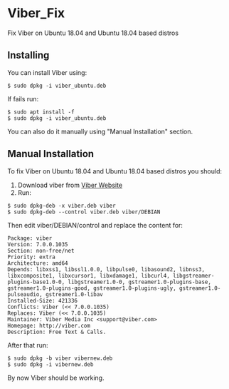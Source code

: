 # Viber_Fix
Fix Viber on Ubuntu 18.04 and Ubuntu 18.04 based distros

## Installing

You can install Viber using:
```
$ sudo dpkg -i viber_ubuntu.deb
```
If fails run:
```
$ sudo apt install -f
$ sudo dpkg -i viber_ubuntu.deb
```
You can also do it manually using "Manual Installation" section.
## Manual Installation

To fix Viber on Ubuntu 18.04 and Ubuntu 18.04 based distros you should:

1. Download viber from [Viber Website](https://www.viber.com/download/)
2. Run:

```
$ sudo dpkg-deb -x viber.deb viber
$ sudo dpkg-deb --control viber.deb viber/DEBIAN
```
Then edit viber/DEBIAN/control and replace the content for:
```
Package: viber
Version: 7.0.0.1035
Section: non-free/net
Priority: extra
Architecture: amd64
Depends: libxss1, libssl1.0.0, libpulse0, libasound2, libnss3, libxcomposite1, libxcursor1, libxdamage1, libcurl4, libgstreamer-plugins-base1.0-0, libgstreamer1.0-0, gstreamer1.0-plugins-base, gstreamer1.0-plugins-good, gstreamer1.0-plugins-ugly, gstreamer1.0-pulseaudio, gstreamer1.0-libav
Installed-Size: 421336
Conflicts: Viber (<< 7.0.0.1035)
Replaces: Viber (<< 7.0.0.1035)
Maintainer: Viber Media Inc <support@viber.com>
Homepage: http://viber.com
Description: Free Text & Calls.
```
After that run:
```
$ sudo dpkg -b viber vibernew.deb
$ sudo dpkg -i vibernew.deb
```
By now Viber should be working.
